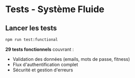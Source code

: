# Tests - Système Fluide

## Lancer les tests

```bash
npm run test:functional
```

**29 tests fonctionnels** couvrant :
- Validation des données (emails, mots de passe, fitness)
- Flux d'authentification complet 
- Sécurité et gestion d'erreurs
